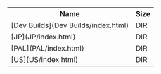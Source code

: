 <table>
<tr><th>Name</th><th>Size</th></tr>
<tr><td>[Dev Builds](Dev Builds/index.html)</td><td>DIR</td></tr>
<tr><td>[JP](JP/index.html)</td><td>DIR</td></tr>
<tr><td>[PAL](PAL/index.html)</td><td>DIR</td></tr>
<tr><td>[US](US/index.html)</td><td>DIR</td></tr>
</table>
